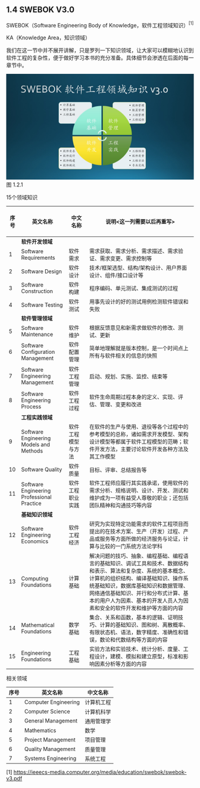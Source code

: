 ## 1.4 SWEBOK V3.0

SWEBOK（Software Engineering Body of Knowledge，软件工程领域知识）$^{[1]}$

KA（Knowledge Area，知识领域）

我们在这一节中并不展开讲解，只是罗列一下知识领域，让大家可以模糊地认识到软件工程的复杂性，便于做好学习本书的充分准备。具体细节会渗透在后面的每一章节中。


<img src="Images/Slide7.JPG"/>
图 1.2.1 


15个领域知识

|序号|英文名称| &nbsp;&nbsp;&nbsp;&nbsp;&nbsp;&nbsp;&nbsp;&nbsp;<br> 中文名称 &nbsp;&nbsp;&nbsp;&nbsp;&nbsp;&nbsp;&nbsp;&nbsp;|说明<这一列需要以后再重写>|
|--|--|--|--|
||**软件开发领域**||
|1|Software Requirements|软件需求|需求获取、需求分析、需求描述、需求验证、需求变更、需求控制等|
|2|Software Design|软件设计|技术/框架选型、结构/架构设计、用户界面设计、组件/接口设计等|
|3|Software Construction|软件构建|程序编码、单元测试、集成测试的过程|
|4|Software Testing|软件测试|用事先设计的好的测试用例检测软件错误和失败|
||**软件管理领域**||
|5|Software Maintenance|软件维护|根据反馈意见和新需求做软件的修改、测试、更新|
|6|Software Configuration Management|软件配置管理|简单地理解就是版本控制，是一个时间点上所有与软件相关的信息的快照|
|7|Software Engineering Management|软件工程管理|启动、规划、实施、监控、结束等|
|8|Software Engineering Process|软件工程过程|软件生命周期过程本身的定义、实现、评估、管理、变更和改进|
||**工程实践领域**||
|9|Software Engineering Models and Methods|软件工程模型与方法|在软件的生产与使用、退役等各个过程中的参考模型的总称，诸如需求开发模型、架构设计模型等都属于软件工程模型的范畴；软件开发方法，主要讨论软件开发各种方法及其工作模型|
|10|Software Quality|软件质量|目标、评审、总结报告等|
|11|Software Engineering Professional Practice|软件工程职业实践|软件工程师应履行其实践承诺，使用软件的需求分析、规格说明、设计、开发、测试和维护成为一项有益受人尊敬的职业；还包括团队精神和沟通技巧等内容|
||**基础知识领域**||
|12|Software Engineering Economics|软件工程经济|研究为实现特定功能需求的软件工程项目而提出的在技术方案、生产（开发）过程、产品或服务等方面所做的经济服务与论证，计算与比较的一门系统方法论学科|
|13|Computing Foundations|计算基础|解决问题的技巧、抽象、编程基础、编程语言的基础知识、调试工具和技术、数据结构和表示、算法和复杂度、系统的基本概念、计算机的组织结构、编译基础知识、操作系统基础知识，数据库基础知识和数据管理、网络通信基础知识、并行和分布式计算、基本的用户人为因素、基本的开发人员人为因素和安全的软件开发和维护等方面的内容|
|14|Mathematical Foundations|数学基础|集合、关系和函数，基本的逻辑、证明技巧、计算的基础知识、图和树、离散概率、有限状态机、语法，数字精度、准确性和错误，数论和代数结构等方面的内容|
|15|Engineering Foundations|工程基础|实验方法和实验技术、统计分析、度量、工程设计，建模、模拟和建立原型，标准和影响因素分析等方面的内容|


相关领域

|序号|英文名称|中文名称|
|---|---|---|
|1|Computer Engineering|计算机工程|
|2|Computer Science|计算机科学|
|3|General Management|通用管理学|
|4|Mathematics|数学|
|5|Project Management|项目管理|
|6|Quality Management|质量管理|
|7|Systems Engineering|系统工程|


[1] https://ieeecs-media.computer.org/media/education/swebok/swebok-v3.pdf